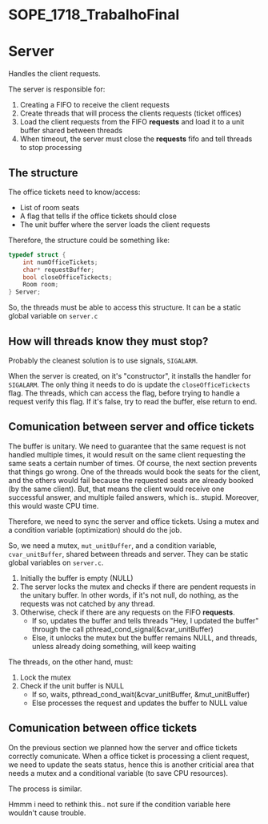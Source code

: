 # SOPE_1718_TrabalhoFinal

# Server
Handles the client requests.

The server is responsible for:
1. Creating a FIFO to receive the client requests
2. Create threads that will process the clients requests (ticket offices)
3. Load the client requests from the FIFO **requests** and load it to a unit buffer shared between threads
4. When timeout, the server must close the **requests** fifo and tell threads to stop processing

## The structure
The office tickets need to know/access:

- List of room seats
- A flag that tells if the office tickets should close 
- The unit buffer where the server loads the client requests

Therefore, the structure could be something like:
```C
typedef struct {
    int numOfficeTickets;
    char* requestBuffer;
    bool closeOfficeTickects;
    Room room;
} Server;
```
So, the threads must be able to access this structure. It can be a static global variable on `server.c`

## How will threads know they must stop?
Probably the cleanest solution is to use signals, `SIGALARM`.

When the server is created, on it's "constructor", it installs the handler for `SIGALARM`. The only thing it needs to do is update the `closeOfficeTickects` flag. The threads, which can access the flag, before trying to handle a request verify this flag. If it's false, try to read the buffer, else return to end.

## Comunication between server and office tickets
The buffer is unitary. We need to guarantee that the same request is not handled multiple times, it would result on the same client requesting the same seats a certain number of times. Of course, the next section prevents that things go wrong. One of the threads would book the seats for the client, and the others would fail because the requested seats are already booked (by the same client). But, that means the client would receive one successful answer, and multiple failed answers, which is.. stupid. Moreover, this would waste CPU time.

Therefore, we need to sync the server and office tickets. Using a mutex and a condition variable (optimization) should do the job.

So, we need a mutex, `mut_unitBuffer`, and a condition variable, `cvar_unitBuffer`, shared between threads and server. They can be static global variables on `server.c`.

1. Initially the buffer is empty (NULL)
2. The server locks the mutex and checks if there are pendent requests in the unitary buffer. In other words, if it's not null, do nothing, as the requests was not catched by any thread.
3. Otherwise, check if there are any requests on the FIFO **requests**.
    - If so, updates the buffer and tells threads "Hey, I updated the buffer" through the call pthread_cond_signal(&cvar_unitBuffer)
    - Else, it unlocks the mutex but the buffer remains NULL, and threads, unless already doing something, will keep waiting

The threads, on the other hand, must:
1. Lock the mutex
2. Check if the unit buffer is NULL
    - If so, waits, pthread_cond_wait(&cvar_unitBuffer, &mut_unitBuffer)
    - Else processes the request and updates the buffer to NULL value

## Comunication between office tickets
On the previous section we planned how the server and office tickets correctly comunicate. When a office ticket is processing a client request, we need to update the seats status, hence this is another criticial area that needs a mutex and a conditional variable (to save CPU resources).

The process is similar.

Hmmm i need to rethink this.. not sure if the condition variable here wouldn't cause trouble.